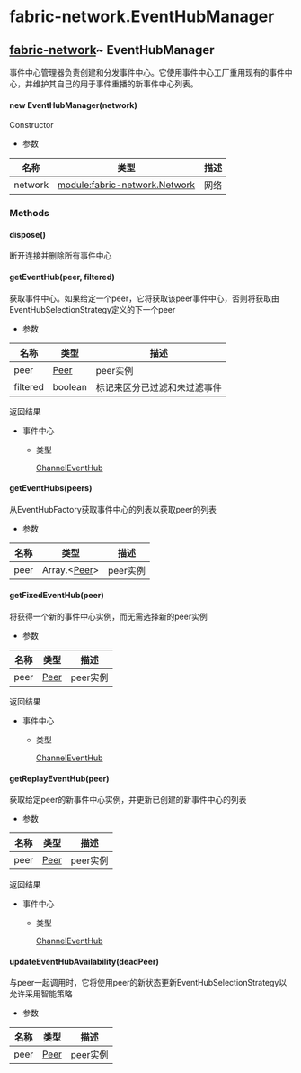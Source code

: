 # fabric-network.EventHubManager

## [fabric-network](https://hyperledger.github.io/fabric-sdk-node/release-1.4/module-fabric-network.html)~ EventHubManager

事件中心管理器负责创建和分发事件中心。它使用事件中心工厂重用现有的事件中心，并维护其自己的用于事件重播的新事件中心列表。

#### new EventHubManager(network)

Constructor

- 参数

| 名称    | 类型                                                         | 描述 |
| ------- | ------------------------------------------------------------ | ---- |
| network | [module:fabric-network.Network](https://hyperledger.github.io/fabric-sdk-node/release-1.4/module-fabric-network.Network.html) | 网络 |

### Methods

#### dispose()

断开连接并删除所有事件中心

#### getEventHub(peer, filtered)

获取事件中心。如果给定一个peer，它将获取该peer事件中心，否则将获取由EventHubSelectionStrategy定义的下一个peer

- 参数

| 名称     | 类型                                                         | 描述                         |
| -------- | ------------------------------------------------------------ | ---------------------------- |
| peer     | [Peer](https://hyperledger.github.io/fabric-sdk-node/release-1.4/Peer.html) | peer实例                     |
| filtered | boolean                                                      | 标记来区分已过滤和未过滤事件 |

返回结果

- 事件中心
  - 类型

    [ChannelEventHub](https://hyperledger.github.io/fabric-sdk-node/release-1.4/ChannelEventHub.html)

#### getEventHubs(peers)

从EventHubFactory获取事件中心的列表以获取peer的列表

- 参数

| 名称 | 类型                                                         | 描述     |
| ---- | ------------------------------------------------------------ | -------- |
| peer | Array.&lt;[Peer](https://hyperledger.github.io/fabric-sdk-node/release-1.4/Peer.html)&gt; | peer实例 |

#### getFixedEventHub(peer)

将获得一个新的事件中心实例，而无需选择新的peer实例

- 参数

| 名称 | 类型                                                         | 描述     |
| ---- | ------------------------------------------------------------ | -------- |
| peer | [Peer](https://hyperledger.github.io/fabric-sdk-node/release-1.4/Peer.html) | peer实例 |

返回结果

- 事件中心

  - 类型

    [ChannelEventHub](https://hyperledger.github.io/fabric-sdk-node/release-1.4/ChannelEventHub.html)

#### getReplayEventHub(peer)

获取给定peer的新事件中心实例，并更新已创建的新事件中心的列表

- 参数

| 名称 | 类型                                                         | 描述     |
| ---- | ------------------------------------------------------------ | -------- |
| peer | [Peer](https://hyperledger.github.io/fabric-sdk-node/release-1.4/Peer.html) | peer实例 |

返回结果

- 事件中心

  - 类型

    [ChannelEventHub](https://hyperledger.github.io/fabric-sdk-node/release-1.4/ChannelEventHub.html)

#### updateEventHubAvailability(deadPeer)

与peer一起调用时，它将使用peer的新状态更新EventHubSelectionStrategy以允许采用智能策略

- 参数

| 名称 | 类型                                                         | 描述     |
| ---- | ------------------------------------------------------------ | -------- |
| peer | [Peer](https://hyperledger.github.io/fabric-sdk-node/release-1.4/Peer.html) | peer实例 |